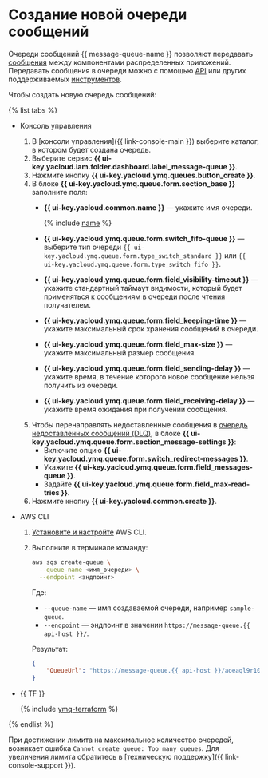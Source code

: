 # Создание новой очереди сообщений

Очереди сообщений {{ message-queue-name }} позволяют передавать [сообщения](../concepts/message.md) между компонентами распределенных приложений. Передавать сообщения в очереди можно с помощью [API](../api-ref/index.md) или других поддерживаемых [инструментов](../instruments/index.md).

Чтобы создать новую очередь сообщений:

{% list tabs %}

- Консоль управления
  
  1. В [консоли управления]({{ link-console-main }}) выберите каталог, в котором будет создана очередь.
  1. Выберите сервис **{{ ui-key.yacloud.iam.folder.dashboard.label_message-queue }}**.
  1. Нажмите кнопку **{{ ui-key.yacloud.ymq.queues.button_create }}**.
  1. В блоке **{{ ui-key.yacloud.ymq.queue.form.section_base }}** заполните поля:
      * **{{ ui-key.yacloud.common.name }}** — укажите имя очереди.
  
        {% include [name](../../_includes/message-queue/ymq-name.md) %}
  
      * **{{ ui-key.yacloud.ymq.queue.form.switch_fifo-queue }}** — выберите тип очереди `{{ ui-key.yacloud.ymq.queue.form.type_switch_standard }}` или `{{ ui-key.yacloud.ymq.queue.form.type_switch_fifo }}`.
      * **{{ ui-key.yacloud.ymq.queue.form.field_visibility-timeout }}** — укажите стандартный таймаут видимости, который будет применяться к сообщениям в очереди после чтения получателем.
      * **{{ ui-key.yacloud.ymq.queue.form.field_keeping-time }}** — укажите максимальный срок хранения сообщений в очереди.
      * **{{ ui-key.yacloud.ymq.queue.form.field_max-size }}** — укажите максимальный размер сообщения.
      * **{{ ui-key.yacloud.ymq.queue.form.field_sending-delay }}** — укажите время, в течение которого новое сообщение нельзя получить из очереди.
      * **{{ ui-key.yacloud.ymq.queue.form.field_receiving-delay }}** — укажите время ожидания при получении сообщения.
  1. Чтобы перенаправлять недоставленные сообщения в [очередь недоставленных сообщений (DLQ)](../concepts/dlq.md), в блоке **{{ ui-key.yacloud.ymq.queue.form.section_message-settings }}**:
      * Включите опцию **{{ ui-key.yacloud.ymq.queue.form.switch_redirect-messages }}**.
      * Укажите **{{ ui-key.yacloud.ymq.queue.form.field_messages-queue }}**.
      * Задайте **{{ ui-key.yacloud.ymq.queue.form.field_max-read-tries }}**.
  1.  Нажмите кнопку **{{ ui-key.yacloud.common.create }}**.

- AWS CLI

  1. [Установите и настройте](configuring-aws-cli.md) AWS CLI.

  1. Выполните в терминале команду:
  
     ```bash
     aws sqs create-queue \
       --queue-name <имя_очереди> \
       --endpoint <эндпоинт>
     ```
        
     Где:

     * `--queue-name` — имя создаваемой очереди, например `sample-queue`.
     * `--endpoint` — эндпоинт в значении `https://message-queue.{{ api-host }}/`.
      
     Результат:

     ```json
     {
         "QueueUrl": "https://message-queue.{{ api-host }}/aoeaql9r10cd********/000000000000002n034r/sample-queue"
     }
     ```

- {{ TF }}

  {% include [ymq-terraform](../_includes_service/mq-terraform.md) %}

{% endlist %}


При достижении лимита на максимальное количество очередей, возникает ошибка `Cannot create queue: Too many queues`. Для увеличения лимита обратитесь в [техническую поддержку]({{ link-console-support }}).